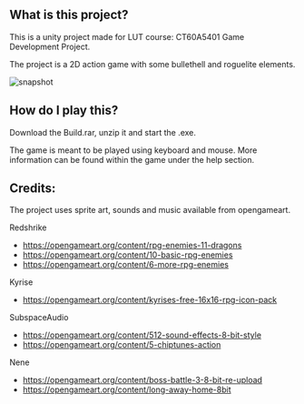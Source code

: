 ## What is this project?

This is a unity project made for LUT course: CT60A5401 Game Development Project.

The project is a 2D action game with some bullethell and roguelite elements.

![snapshot](https://i.gyazo.com/ccd65e4f5b29e5f02a96d4d02fe72dcb.jpg)

## How do I play this?

Download the Build.rar, unzip it and start the .exe.

The game is meant to be played using keyboard and mouse. More information can be found within the game under the help section.

## Credits:

The project uses sprite art, sounds and music available from opengameart.

Redshrike
- https://opengameart.org/content/rpg-enemies-11-dragons
- https://opengameart.org/content/10-basic-rpg-enemies
- https://opengameart.org/content/6-more-rpg-enemies

Kyrise
- https://opengameart.org/content/kyrises-free-16x16-rpg-icon-pack

SubspaceAudio
- https://opengameart.org/content/512-sound-effects-8-bit-style
- https://opengameart.org/content/5-chiptunes-action

Nene
- https://opengameart.org/content/boss-battle-3-8-bit-re-upload
- https://opengameart.org/content/long-away-home-8bit
